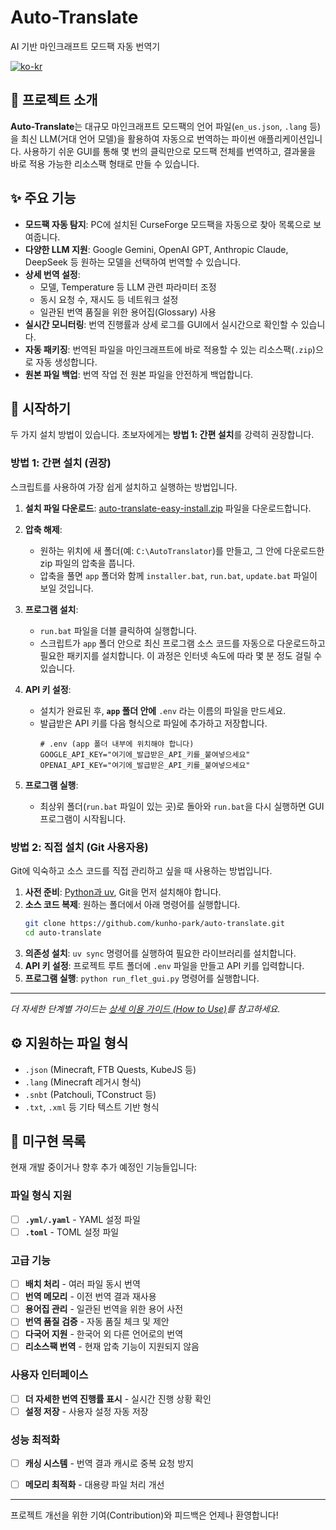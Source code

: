 # Auto-Translate

AI 기반 마인크래프트 모드팩 자동 번역기

[![ko-kr](https://img.shields.io/badge/lang-ko--kr-brightgreen.svg)](https://github.com/kunho-park/auto-translate)

## 📖 프로젝트 소개

**Auto-Translate**는 대규모 마인크래프트 모드팩의 언어 파일(`en_us.json`, `.lang` 등)을 최신 LLM(거대 언어 모델)을 활용하여 자동으로 번역하는 파이썬 애플리케이션입니다. 사용하기 쉬운 GUI를 통해 몇 번의 클릭만으로 모드팩 전체를 번역하고, 결과물을 바로 적용 가능한 리소스팩 형태로 만들 수 있습니다.

## ✨ 주요 기능

- **모드팩 자동 탐지**: PC에 설치된 CurseForge 모드팩을 자동으로 찾아 목록으로 보여줍니다.
- **다양한 LLM 지원**: Google Gemini, OpenAI GPT, Anthropic Claude, DeepSeek 등 원하는 모델을 선택하여 번역할 수 있습니다.
- **상세 번역 설정**:
  - 모델, Temperature 등 LLM 관련 파라미터 조정
  - 동시 요청 수, 재시도 등 네트워크 설정
  - 일관된 번역 품질을 위한 용어집(Glossary) 사용
- **실시간 모니터링**: 번역 진행률과 상세 로그를 GUI에서 실시간으로 확인할 수 있습니다.
- **자동 패키징**: 번역된 파일을 마인크래프트에 바로 적용할 수 있는 리소스팩(`.zip`)으로 자동 생성합니다.
- **원본 파일 백업**: 번역 작업 전 원본 파일을 안전하게 백업합니다.

## 🚀 시작하기

두 가지 설치 방법이 있습니다. 초보자에게는 **방법 1: 간편 설치**를 강력히 권장합니다.

### 방법 1: 간편 설치 (권장)

스크립트를 사용하여 가장 쉽게 설치하고 실행하는 방법입니다.

1.  **설치 파일 다운로드**: [auto-translate-easy-install.zip](https://github.com/kunho-park/auto-translate/releases/download/easy-install/auto-translate-easy-install.zip) 파일을 다운로드합니다.

2.  **압축 해제**:
    -   원하는 위치에 새 폴더(예: `C:\AutoTranslator`)를 만들고, 그 안에 다운로드한 zip 파일의 압축을 풉니다.
    -   압축을 풀면 `app` 폴더와 함께 `installer.bat`, `run.bat`, `update.bat` 파일이 보일 것입니다.

3.  **프로그램 설치**:
    -   `run.bat` 파일을 더블 클릭하여 실행합니다.
    -   스크립트가 `app` 폴더 안으로 최신 프로그램 소스 코드를 자동으로 다운로드하고 필요한 패키지를 설치합니다. 이 과정은 인터넷 속도에 따라 몇 분 정도 걸릴 수 있습니다.

4.  **API 키 설정**:
    -   설치가 완료된 후, **`app` 폴더 안에** `.env` 라는 이름의 파일을 만드세요.
    -   발급받은 API 키를 다음 형식으로 파일에 추가하고 저장합니다.
        ```dotenv
        # .env (app 폴더 내부에 위치해야 합니다)
        GOOGLE_API_KEY="여기에_발급받은_API_키를_붙여넣으세요"
        OPENAI_API_KEY="여기에_발급받은_API_키를_붙여넣으세요"
        ```

5.  **프로그램 실행**:
    -   최상위 폴더(`run.bat` 파일이 있는 곳)로 돌아와 `run.bat`을 다시 실행하면 GUI 프로그램이 시작됩니다.

### 방법 2: 직접 설치 (Git 사용자용)

Git에 익숙하고 소스 코드를 직접 관리하고 싶을 때 사용하는 방법입니다.

1.  **사전 준비**: [Python과 uv](#사전-준비), Git을 먼저 설치해야 합니다.
2.  **소스 코드 복제**: 원하는 폴더에서 아래 명령어를 실행합니다.
    ```bash
    git clone https://github.com/kunho-park/auto-translate.git
    cd auto-translate
    ```
3.  **의존성 설치**: `uv sync` 명령어를 실행하여 필요한 라이브러리를 설치합니다.
4.  **API 키 설정**: 프로젝트 루트 폴더에 `.env` 파일을 만들고 API 키를 입력합니다.
5.  **프로그램 실행**: `python run_flet_gui.py` 명령어를 실행합니다.

---

*더 자세한 단계별 가이드는 [상세 이용 가이드 (How to Use)](https://auto-translate.2odk.com/)를 참고하세요.*

## ⚙️ 지원하는 파일 형식

-   `.json` (Minecraft, FTB Quests, KubeJS 등)
-   `.lang` (Minecraft 레거시 형식)
-   `.snbt` (Patchouli, TConstruct 등)
-   `.txt`, `.xml` 등 기타 텍스트 기반 형식

## 🚧 미구현 목록

현재 개발 중이거나 향후 추가 예정인 기능들입니다:

### 파일 형식 지원
- [ ] **`.yml/.yaml`** - YAML 설정 파일
- [ ] **`.toml`** - TOML 설정 파일

### 고급 기능
- [ ] **배치 처리** - 여러 파일 동시 번역
- [ ] **번역 메모리** - 이전 번역 결과 재사용
- [ ] **용어집 관리** - 일관된 번역을 위한 용어 사전
- [ ] **번역 품질 검증** - 자동 품질 체크 및 제안
- [ ] **다국어 지원** - 한국어 외 다른 언어로의 번역
- [ ] **리소스팩 번역** - 현재 압축 기능이 지원되지 않음

### 사용자 인터페이스
- [ ] **더 자세한 번역 진행률 표시** - 실시간 진행 상황 확인
- [ ] **설정 저장** - 사용자 설정 자동 저장

### 성능 최적화
- [ ] **캐싱 시스템** - 번역 결과 캐시로 중복 요청 방지
- [ ] **메모리 최적화** - 대용량 파일 처리 개선


---

프로젝트 개선을 위한 기여(Contribution)와 피드백은 언제나 환영합니다! 